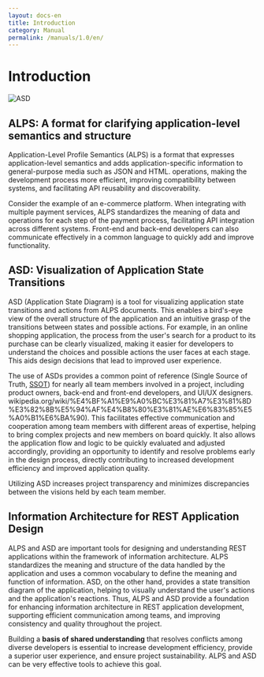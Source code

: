 ```yaml
---
layout: docs-en
title: Introduction
category: Manual
permalink: /manuals/1.0/en/
---
```

# Introduction

![ASD](https://alps-asd.github.io/app-state-diagram/blog/profile.svg)

## ALPS: A format for clarifying application-level semantics and structure

Application-Level Profile Semantics (ALPS) is a format that expresses application-level semantics and adds application-specific information to general-purpose media such as JSON and HTML. operations, making the development process more efficient, improving compatibility between systems, and facilitating API reusability and discoverability.

Consider the example of an e-commerce platform. When integrating with multiple payment services, ALPS standardizes the meaning of data and operations for each step of the payment process, facilitating API integration across different systems. Front-end and back-end developers can also communicate effectively in a common language to quickly add and improve functionality.

## ASD: Visualization of Application State Transitions

ASD (Application State Diagram) is a tool for visualizing application state transitions and actions from ALPS documents. This enables a bird's-eye view of the overall structure of the application and an intuitive grasp of the transitions between states and possible actions. For example, in an online shopping application, the process from the user's search for a product to its purchase can be clearly visualized, making it easier for developers to understand the choices and possible actions the user faces at each stage. This aids design decisions that lead to improved user experience.

The use of ASDs provides a common point of reference (Single Source of Truth, [SSOT](https://ja.)) for nearly all team members involved in a project, including product owners, back-end and front-end developers, and UI/UX designers. wikipedia.org/wiki/%E4%BF%A1%E9%A0%BC%E3%81%A7%E3%81%8D%E3%82%8B%E5%94%AF%E4%B8%80%E3%81%AE%E6%83%85%E5%A0%B1%E6%BA%90). This facilitates effective communication and cooperation among team members with different areas of expertise, helping to bring complex projects and new members on board quickly. It also allows the application flow and logic to be quickly evaluated and adjusted accordingly, providing an opportunity to identify and resolve problems early in the design process, directly contributing to increased development efficiency and improved application quality.

Utilizing ASD increases project transparency and minimizes discrepancies between the visions held by each team member.

## Information Architecture for REST Application Design

ALPS and ASD are important tools for designing and understanding REST applications within the framework of information architecture. ALPS standardizes the meaning and structure of the data handled by the application and uses a common vocabulary to define the meaning and function of information. ASD, on the other hand, provides a state transition diagram of the application, helping to visually understand the user's actions and the application's reactions. Thus, ALPS and ASD provide a foundation for enhancing information architecture in REST application development, supporting efficient communication among teams, and improving consistency and quality throughout the project.

Building a **basis of shared understanding** that resolves conflicts among diverse developers is essential to increase development efficiency, provide a superior user experience, and ensure project sustainability. ALPS and ASD can be very effective tools to achieve this goal.
